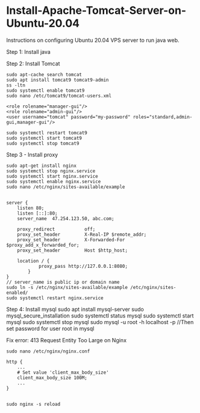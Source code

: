 # Install-Apache-Tomcat-Server-on-Ubuntu-20.04
Instructions on configuring Ubuntu 20.04 VPS server to run java web.

Step 1: Install java

Step 2: Install Tomcat

	sudo apt-cache search tomcat
	sudo apt install tomcat9 tomcat9-admin
	ss -ltn
	sudo systemctl enable tomcat9
	sudo nano /etc/tomcat9/tomcat-users.xml
	
	<role rolename="manager-gui"/>
	<role rolename="admin-gui"/>
	<user username="tomcat" password="my-password" roles="standard,admin-gui,manager-gui"/>
	
	sudo systemctl restart tomcat9
	sudo systemctl start tomcat9
	sudo systemctl stop tomcat9

Step 3 - Install proxy

	sudo apt-get install nginx
	sudo systemctl stop nginx.service
	sudo systemctl start nginx.service
	sudo systemctl enable nginx.service
	sudo nano /etc/nginx/sites-available/example
	
	
	server {
		listen 80;
		listen [::]:80;
		server_name  47.254.123.50, abc.com;
    
		proxy_redirect           off;
		proxy_set_header         X-Real-IP $remote_addr;
		proxy_set_header         X-Forwarded-For $proxy_add_x_forwarded_for;
		proxy_set_header         Host $http_host;

		location / {
				proxy_pass http://127.0.0.1:8080;
			}
	}
  	// server_name is public ip or domain name
	sudo ln -s /etc/nginx/sites-available/example /etc/nginx/sites-enabled/
	sudo systemctl restart nginx.service
	
Step 4: Install mysql 
	sudo apt install mysql-server
	sudo mysql_secure_installation
	sudo systemctl status mysql
	sudo systemctl start mysql
	sudo systemctl stop mysql
	sudo mysql -u root -h localhost -p
  	//Then set password for user root in mysql



Fix error:  413 Request Entity Too Large on Nginx

	sudo nano /etc/nginx/nginx.conf

	http {
	    ...
	    # Set value 'client_max_body_size'
	    client_max_body_size 100M;
	    ...
	}


	sudo nginx -s reload

